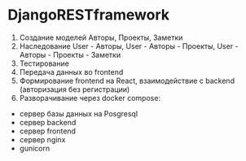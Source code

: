 # DjangoRESTframework
1) Создание моделей Авторы, Проекты, Заметки
2) Наследование User - Авторы, User - Авторы - Проекты, User - Авторы - Проекты - Заметки
3) Тестирование
4) Передача данных во frontend
5) Формирование frontend на React, взаимодействие с backend (авторизация без регистрации)
6) Разворачивание через docker compose:
  - сервер базы данных на Posgresql
  - сервер backend
  - сервер frontend
  - сервер nginx
  - gunicorn 
